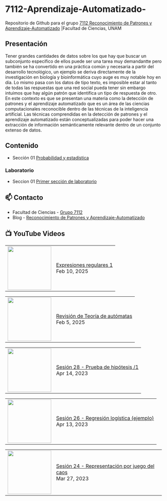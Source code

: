 # 7112-Aprendizaje-Automatizado-
Repositorio de Github para el grupo   [7112 Reconocimiento de Patrones y Aprendizaje-Automatizado](https://www.fciencias.unam.mx/docencia/horarios/presentacion/347481) |Facultad de Ciencias, UNAM

## Presentación
Tener grandes cantidades de datos sobre los que hay que buscar un subconjunto específico de ellos puede ser una tarea muy demandantte pero también se ha convertido en una práctica común y necesaria a partir del desarrollo tecnológico, un ejemplo se deriva directamente de la investigación en biología y bioinformática cuyo auge es muy notable hoy en día. Lo mismo pasa con los datos de tipo texto, es imposible estar al tanto de todas las respuestas que una red social pueda tener sin embargo intuimos que hay algún patrón que identifica un tipo de respuesta de otro. En este contexto es que se presentan una materia como la detección de patrones y el aprendizaje automatizado que es un área de las ciencias computacionales reconocible dentro de las técnicas de la inteligencia artificial. Las técnicas comprendidas en la detección de patrones y el aprendizaje automatizado están conceptualizadas para poder hacer una extracción de información semánticamente relevante dentro de un conjunto extenso de datos.

## Contenido
- Sección 01  [Probabilidad y estadística](https://github.com/7122-Aprendizaje-Automatizado/7112-Aprendizaje-Automatizado-/tree/main/Secci%C3%B3n%2001%20Probabilidad%20y%20Estadistica)

### Laboratorio
- Seccion 01  [Primer sección de laboratorio](https://github.com/7122-Aprendizaje-Automatizado/7112-Aprendizaje-Automatizado-/tree/main/Secci%C3%B3n01-Laboratorio)


## 📫 Contacto
- Facultad de Ciencias - [Grupo 7112](https://www.fciencias.unam.mx/docencia/horarios/presentacion/347481)
- Blog - [Reconocimiento de Patrones y Aprendizaje-Automatizado](https://sites.google.com/view/patronesciencias/inicio)

##  📺 	YouTube Videos
<!-- BLOG-POST-LIST:START --><table><tr><td><a href="https://www.youtube.com/watch?v=8QZWGVrBIJU"><img width="140px" src="https://i.ytimg.com/vi/8QZWGVrBIJU/mqdefault.jpg"></a></td>
<td><a href="https://www.youtube.com/watch?v=8QZWGVrBIJU">Expresiones regulares 1</a><br/>Feb 10, 2025</td></tr></table>
<table><tr><td><a href="https://www.youtube.com/watch?v=sISZJfTD8Pg"><img width="140px" src="https://i.ytimg.com/vi/sISZJfTD8Pg/mqdefault.jpg"></a></td>
<td><a href="https://www.youtube.com/watch?v=sISZJfTD8Pg">Revisión de Teoría de autómatas</a><br/>Feb 5, 2025</td></tr></table>
<table><tr><td><a href="https://www.youtube.com/watch?v=NDhze3RViCc"><img width="140px" src="https://i.ytimg.com/vi/NDhze3RViCc/mqdefault.jpg"></a></td>
<td><a href="https://www.youtube.com/watch?v=NDhze3RViCc">Sesión 28 - Prueba de hipótesis /1</a><br/>Apr 14, 2023</td></tr></table>
<table><tr><td><a href="https://www.youtube.com/watch?v=BGOFmXiAQmk"><img width="140px" src="https://i.ytimg.com/vi/BGOFmXiAQmk/mqdefault.jpg"></a></td>
<td><a href="https://www.youtube.com/watch?v=BGOFmXiAQmk">Sesión 26 - Regresión logística &lpar;ejemplo&rpar;</a><br/>Apr 13, 2023</td></tr></table>
<table><tr><td><a href="https://www.youtube.com/watch?v=BFvX7Urm6b0"><img width="140px" src="https://i.ytimg.com/vi/BFvX7Urm6b0/mqdefault.jpg"></a></td>
<td><a href="https://www.youtube.com/watch?v=BFvX7Urm6b0">Sesión 24 - Representación por juego del caos</a><br/>Mar 27, 2023</td></tr></table>
<!-- BLOG-POST-LIST:END -->
